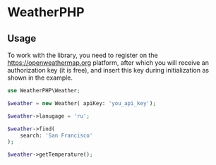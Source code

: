 # WeatherPHP

## Usage

To work with the library, you need to register on the https://openweathermap.org 
platform, after which you will receive an authorization key (it is free), and insert 
this key during initialization as shown in the example.

```php
use WeatherPHP\Weather;

$weather = new Weather( apiKey: 'you_api_key');

$weather->lanugage = 'ru';

$weather->find(
    search: 'San Francisco'
);

$weather->getTemperature();
```